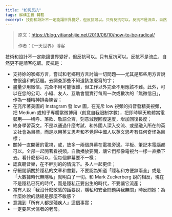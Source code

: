 ```yaml
---
title: "如何反抗"
tags: 解構主義 轉載
excerpt: 技術和設計不一定能讓世界變好，但反抗可以。只有反抗可以。反抗不是流血，自然更不是請客吃飯。反抗是：支持妳的家鄉方言，嘗試和老鄉用方言討論一切問題——尤其是那些用方言說會很違和的話題。去調查那些不知道該怎麼寫的字；盡量少用微信。完全不用可能很難，但工作以外完全不用應該不難。此外，可以在您的公司、小組、友人、互助會間實行每周一次或數次的「無微信日」，作為一種精神排毒練習；...
---
```


> 原文：https://blog.yitianshijie.net/2019/06/10/how-to-be-radical/
>
> 作者：《一天世界》博客


技術和設計不一定能讓世界變好，但反抗可以。只有反抗可以。反抗不是流血，自然更不是請客吃飯。反抗是：

- 支持妳的家鄉方言，嘗試和老鄉用方言討論一切問題——尤其是那些用方言說會很違和的話題。去調查那些不知道該怎麼寫的字；
- 盡量少用微信。完全不用可能很難，但工作以外完全不用應該不難。此外，可以在您的公司、小組、友人、互助會間實行每周一次或數次的「無微信日」，作為一種精神排毒練習；
- 在充斥著美圖的 Instagram 發 low 圖，在充斥 low 視頻的抖音發精美視頻，把 Medium 或知乎專欄當微博用（刻意自我限制字數），把即時聊天軟體當電郵用——稱呼、落款、敬語全齊，刻意減慢回復速度，增加回復長度；
- 終身學習英文。不是以通過什麼考試、和外國人深入交流、或是融入所在的英文社會為目標，而是以用英文思考和不覺得中國人以英文思考有任何奇怪為目標；
- 關掉一直開著的電視，或，放多一兩個屏幕在電視旁邊。平板、筆記本電腦都可以。全部一起開著看視頻。自動播放要開，讓它們都像電視台一樣一直播下去。看什麼都可以，但每個屏幕要不一樣；
- 認真聽音樂，在不幹別的的情況下。多人一起更佳；
- 仔細閱讀關於隱私的文章和書籍。不要認為知道「隱私和方便無兩全」或是「大數據時代無隱私」就明白了一切。和 Mark Zuckerberg 說的相反，現在不是隱私已死的時代，而是隱私正要出生的時代，不要讓它流產；
- 當有人說「我沒什麼敏感的話要說，隱私和安全問題與我無關」時反問她：為什麼妳說的話總是那麼不敏感？
- 意識到「所有人都是殘疾人」這個事實；
- 一定要屌犬儒者的老母。
